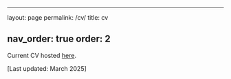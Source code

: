 <!-- ---
layout: cv
permalink: /cv/
title: cv
nav: true
nav_order: 5
cv_pdf: example_pdf.pdf # you can also use external links here
description: This is a description of the page. You can modify it in '_pages/cv.md'. You can also change or remove the top pdf download button.
toc:
  sidebar: left
--- -->
---
layout: page
permalink: /cv/
title: cv
<!-- # redirect: https://shrutijain90.github.io/assets/pdf/CV_Shruti_Jain.pdf -->
nav_order: true
order: 2
---

Current CV hosted <a href="/assets/pdf/CV_Shruti_Jain.pdf" target="_blank">here</a>.


[Last updated: March 2025]
